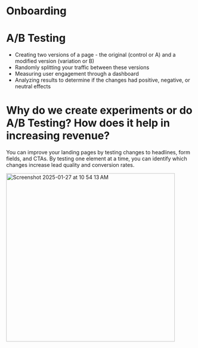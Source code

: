 # Onboarding

# A/B Testing
- Creating two versions of a page - the original (control or A) and a modified version (variation or B) 
- Randomly splitting your traffic between these versions 
- Measuring user engagement through a dashboard 
- Analyzing results to determine if the changes had positive, negative, or neutral effects

# Why do we create experiments or do A/B Testing? How does it help in increasing revenue?
You can improve your landing pages by testing changes to headlines, form fields, and CTAs. By testing one element at a time, you can identify which changes increase lead quality and conversion rates. 

<img width="452" alt="Screenshot 2025-01-27 at 10 54 13 AM" src="https://github.com/user-attachments/assets/d37c59a5-8134-4f81-8fec-d5853667d9ad" />

